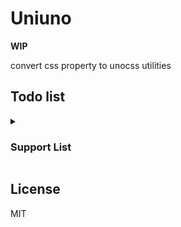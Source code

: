 # Uniuno

**WIP**

convert css property to unocss utilities

## Todo list

<details>

<summary>

### Support List

</summary>

- [ ] Layout
- [ ] Flexbox & Grid
- [ ] Spacing
- [ ] Sizing
- [ ] Typography
- [ ] Backgrounds
  - [x] Background Attachment
  - [x] Background Clip
  - [x] Background Color
  - [x] Background Origin
  - [x] Background Position
  - [x] Background Repeat
  - [x] Background Size
  - [x] Background Image
  - [ ] Gradient Color Stops
- [ ] Borders
  - [x] Border Radius
  - [x] Border Width
  - [x] Border Color
  - [x] Border Style
  - [ ] Divide Width
  - [ ] Divide Color
  - [ ] Divide Style
  - [ ] Outline Width
  - [ ] Outline Color
  - [ ] Outline Style
  - [ ] Outline Offset
  - [ ] Ring Width
  - [ ] Ring Color
  - [ ] Ring Offset Width
  - [ ] Ring Offset Color
- [ ] Effects
- [ ] Filters
- [ ] Tables
- [ ] Transition & Animation
- [ ] Transforms
- [ ] Interactivity
- [ ] SVG
- [ ] A11y

</details>


## License

MIT